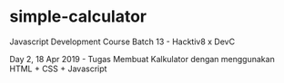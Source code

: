 # simple-calculator
Javascript Development Course Batch 13 - Hacktiv8 x DevC

Day 2, 18 Apr 2019 - Tugas Membuat Kalkulator dengan menggunakan HTML + CSS + Javascript
